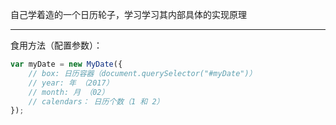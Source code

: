 自己学着造的一个日历轮子，学习学习其内部具体的实现原理

----

食用方法（配置参数）：

```js
var myDate = new MyDate({
    // box: 日历容器（document.querySelector("#myDate")）
    // year: 年 （2017）
    // month: 月 （02）
    // calendars： 日历个数（1 和 2）
});
```
        
